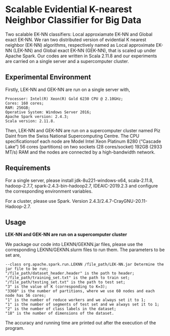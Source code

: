 # Scalable Evidential K-nearest Neighbor Classifier for Big Data

Two scalable EK-NN classifiers: Local approxiamate EK-NN and Global exact EK-NN.
We ran two distributed version of evidential K nearest neighbor (EK-NN) algorithms, respectively named as Local approximate EK-NN (LEK-NN) and Global exact EK-NN (GEK-NN), that is scaled up under Apache Spark. Our codes are written in Scala 2.11.8 and our experiments are carried on a single server and a supercomputer cluster. 

## Experimental Environment 

Firstly, LEK-NN and GEK-NN are run on a single server with,  

```
Processer: Intel(R) Xeon(R) Gold 6230 CPU @ 2.10GHz;
Cores: 160 cores; 
RAM: 256GB;
Operative System: Windows Server 2016;
Apache Spark version: 2.4.3;
Scala version: 2.11.8.
```

Then, LEK-NN and GEK-NN are run on a supercomputer cluster named Piz Daint from the Swiss National Supercomputing Centre. The CPU specificationsof each node are Model Intel Xeon Platinum 8280 (“Cascade Lake”) 56 cores (partitions) on two sockets (28 cores/socket) 192GB (2933 MT/s) RAM and the nodes are connected by a high-bandwidth network.

## Requirements

For a single server, please install jdk-8u221-windows-x64, scala-2.11.8, hadoop-2.7.7, spark-2.4.3-bin-hadoop2.7, IDEAIC-2019.2.3 and configure the corresponding environment variables.


For a cluster, please use Spark. Version 2.4.3/2.4.7-CrayGNU-20.11-Hadoop-2.7.


## Usage

**LEK-NN and GEK-NN are run on a supercomputer cluster**

We package our code into LEKNN/GEKNN.jar files, please use the corresponding LEKNN/GEKNN.slurm files to run them.  The parameters to be set are, 

```
--class org.apache.spark.run.LEKNN /file_path/LEK-NN.jar Determine the jar file to be run;
"/file_path/dataset_header.header" is the path to header;
"/file_path/training_set.txt" is the path to train set;
"/file_path/testing_set.txt" is the path to test set;
"3" is the value of K (corresponding to K=3);
"3360" is the number of partitions, where we use 60 nodes and each node has 56 cores;
"1" is the number of reduce workers and we always set it to 1;
"1" is the number of segments of test set and we always set it to 1;
"2" is the number of class labels in the dataset;
"18" is the number of dimensions of the dataset.
```

The accuracy and running time are printed out after the execution of the program.
